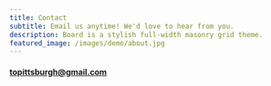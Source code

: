 ```yaml
---
title: Contact
subtitle: Email us anytime! We'd love to hear from you.
description: Board is a stylish full-width masonry grid theme.
featured_image: /images/demo/about.jpg
---
```

#### topittsburgh@gmail.com
